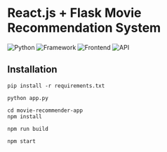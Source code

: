 
# React.js + Flask Movie Recommendation System
![Python](https://img.shields.io/badge/Python-3.9.6-blueviolet)     ![Framework](https://img.shields.io/badge/Framework-Flask-red) ![Frontend](https://img.shields.io/badge/Frontend-React-green) ![API](https://img.shields.io/badge/API-TMDB-fcba03)


## Installation

    pip install -r requirements.txt

    python app.py

    cd movie-recommender-app
    npm install

    npm run build

    npm start

     
